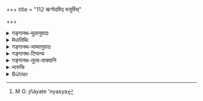 +++
title = "112 ऋग्वेदविद् यजुर्विच्"

+++

<details><summary>गङ्गानथ-मूलानुवादः</summary>

A person knowing the Ṛgveda, a person knowing the Yajurveda, and a person knowing the Sāmaveda, shall be understood to form the assembly of at least three members, competent to decide doubtful points of law.—(112)
</details>

<details><summary>मेधातिथिः</summary>

निरुक्तव्याकरणमीमांसाभिर् वेदार्थो ज्ञायते । ते च सर्वे साधारणाः । न हि तत्रैकस्य वेदस्यार्थो ज्ञायते नान्यस्य[^३८६] नित्यम् अयं प्रकारो ऽस्ति । अथ ऋग्वेदादीत्यादि कथं भेदोपपत्तिः । तथा तत्र गृह्यसूत्रभेदेन चेदम् उक्तम् ॥ १२.११२ ॥


[^३८६]:
     M G: jñāyate 'nyasya
</details>

<details><summary>गङ्गानथ-भाष्यानुवादः</summary>

The meaning of the Veda is understood with the help of Nirukta, Vyākaraṇa and Mīmāṃsā. A knowledge of these should be possessed by all the three persons, as these do not help the comprehending of the meaning of any one Veda only, and not of others. Hence a knowledge of these is essential in all cases.

The distinction of the three Vedas—Ṛgveda and the rest—has been mentioned on the basis of the distinction made in the
*Gṛhyasūtras*.—(112)
</details>

<details><summary>गङ्गानथ-टिप्पन्यः</summary>

This verse is quoted in *Mitākṣarā* (3.300) as prescribing a second kind of ‘Assembly’;—in *Aparārka* (p. 21);—and in *Smṛticandrikā* (Saṃskāra, p. 8).
</details>

<details><summary>गङ्गानथ-तुल्य-वाक्यानि</summary>

*Yājñavalkya* (1.9).—‘Four persons well versed in the Veda and in Law,
or learned in the three Vedas, constitute the *Pariṣad*, Assembly; whatever this Assembly declares is the *Law*; or what is declared by a single person thoroughly cognisant of the Self.’
</details>

<details><summary>भारुचिः</summary>

चतुर्दशविद्यास्थानपारगा एवैते पूर्वोक्ताः शिष्टलक्षणप्राप्तास् त्रित्वेनोच्यन्ते । अथ वा तल्लक्षणयुक्तः ॥ १२.११२ ॥
</details>

<details><summary>Bühler</summary>

112	One who knows the Rig-veda, one who knows the Yagur-veda, and one who knows the Sama-veda, shall be known (to form) an assembly consisting of at least three members (and competent) to decide doubtful points of law.
</details>

